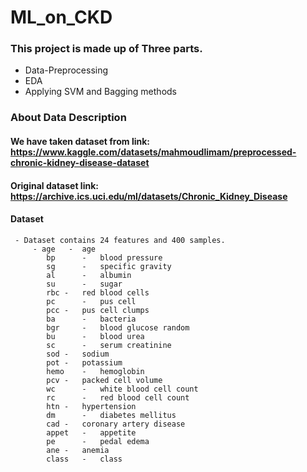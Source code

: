 # ML_on_CKD
### This project is made up of Three parts.
   - Data-Preprocessing
   - EDA
   - Applying SVM and Bagging methods
### About Data Description
#### We have taken dataset from link: https://www.kaggle.com/datasets/mahmoudlimam/preprocessed-chronic-kidney-disease-dataset
#### Original dataset link: https://archive.ics.uci.edu/ml/datasets/Chronic_Kidney_Disease
#### Dataset
     - Dataset contains 24 features and 400 samples.
         - age	 -	age	
			bp		-	blood pressure
			sg		-	specific gravity
			al		-   albumin
			su		-	sugar
			rbc	-	red blood cells
			pc		-	pus cell
			pcc	-	pus cell clumps
			ba		-	bacteria
			bgr		-	blood glucose random
			bu		-	blood urea
			sc		-	serum creatinine
			sod	-	sodium
			pot	-	potassium
			hemo	-	hemoglobin
			pcv	-	packed cell volume
			wc		-	white blood cell count
			rc		-	red blood cell count
			htn	-	hypertension
			dm		-	diabetes mellitus
			cad	-	coronary artery disease
			appet	-	appetite
			pe		-	pedal edema
			ane	-	anemia
			class	-	class
